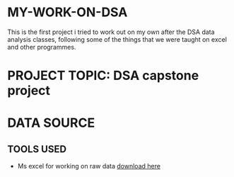 # MY-WORK-ON-DSA
This is the first project i tried to work out on my own after the DSA data analysis classes,
following some of the things that we were taught on excel and other programmes.
# PROJECT TOPIC: DSA capstone project

# DATA SOURCE

## TOOLS USED 
- Ms excel for working on raw data [download here](https.www.microsft.com)
